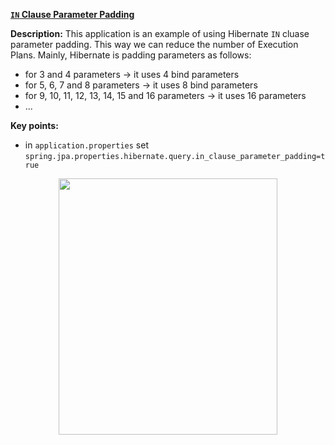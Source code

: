 **[`IN` Clause Parameter Padding](https://github.com/AnghelLeonard/Hibernate-SpringBoot/tree/master/HibernateSpringBootINListPadding)**
 
**Description:** This application is an example of using Hibernate `IN` cluase parameter padding. This way we can reduce the number of Execution Plans. Mainly, Hibernate is padding parameters as follows: 

- for 3 and 4 parameters -> it uses 4 bind parameters
- for 5, 6, 7 and 8 parameters -> it uses 8 bind parameters
- for 9, 10, 11, 12, 13, 14, 15 and 16 parameters -> it uses 16 parameters
- ...

**Key points:**
- in `application.properties` set `spring.jpa.properties.hibernate.query.in_clause_parameter_padding=true`

<a href="https://leanpub.com/java-persistence-performance-illustrated-guide"><p align="center"><img src="https://github.com/AnghelLeonard/Hibernate-SpringBoot/blob/master/Java%20Persistence%20Performance%20Illustrated%20Guide.jpg" height="410" width="350"/></p></a>
